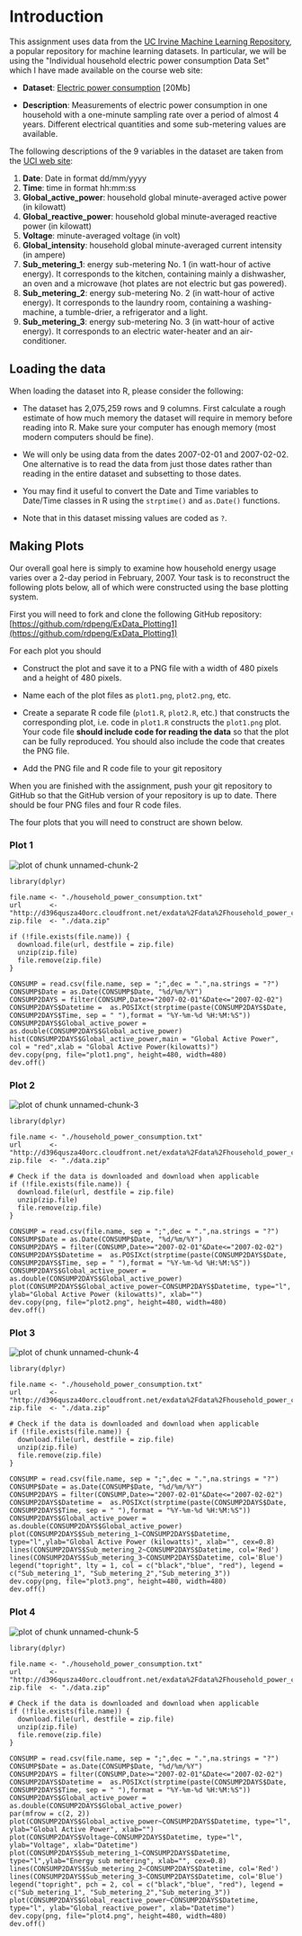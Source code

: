 # Introduction

This assignment uses data from
the <a href="http://archive.ics.uci.edu/ml/">UC Irvine Machine
Learning Repository</a>, a popular repository for machine learning
datasets. In particular, we will be using the "Individual household
electric power consumption Data Set" which I have made available on
the course web site:


* <b>Dataset</b>: <a href="https://d396qusza40orc.cloudfront.net/exdata%2Fdata%2Fhousehold_power_consumption.zip">Electric power consumption</a> [20Mb]

* <b>Description</b>: Measurements of electric power consumption in
one household with a one-minute sampling rate over a period of almost
4 years. Different electrical quantities and some sub-metering values
are available.


The following descriptions of the 9 variables in the dataset are taken
from
the <a href="https://archive.ics.uci.edu/ml/datasets/Individual+household+electric+power+consumption">UCI
web site</a>:

<ol>
<li><b>Date</b>: Date in format dd/mm/yyyy </li>
<li><b>Time</b>: time in format hh:mm:ss </li>
<li><b>Global_active_power</b>: household global minute-averaged active power (in kilowatt) </li>
<li><b>Global_reactive_power</b>: household global minute-averaged reactive power (in kilowatt) </li>
<li><b>Voltage</b>: minute-averaged voltage (in volt) </li>
<li><b>Global_intensity</b>: household global minute-averaged current intensity (in ampere) </li>
<li><b>Sub_metering_1</b>: energy sub-metering No. 1 (in watt-hour of active energy). It corresponds to the kitchen, containing mainly a dishwasher, an oven and a microwave (hot plates are not electric but gas powered). </li>
<li><b>Sub_metering_2</b>: energy sub-metering No. 2 (in watt-hour of active energy). It corresponds to the laundry room, containing a washing-machine, a tumble-drier, a refrigerator and a light. </li>
<li><b>Sub_metering_3</b>: energy sub-metering No. 3 (in watt-hour of active energy). It corresponds to an electric water-heater and an air-conditioner.</li>
</ol>

## Loading the data





When loading the dataset into R, please consider the following:

* The dataset has 2,075,259 rows and 9 columns. First
calculate a rough estimate of how much memory the dataset will require
in memory before reading into R. Make sure your computer has enough
memory (most modern computers should be fine).

* We will only be using data from the dates 2007-02-01 and
2007-02-02. One alternative is to read the data from just those dates
rather than reading in the entire dataset and subsetting to those
dates.

* You may find it useful to convert the Date and Time variables to
Date/Time classes in R using the `strptime()` and `as.Date()`
functions.

* Note that in this dataset missing values are coded as `?`.


## Making Plots

Our overall goal here is simply to examine how household energy usage
varies over a 2-day period in February, 2007. Your task is to
reconstruct the following plots below, all of which were constructed
using the base plotting system.

First you will need to fork and clone the following GitHub repository:
[https://github.com/rdpeng/ExData_Plotting1](https://github.com/rdpeng/ExData_Plotting1)


For each plot you should

* Construct the plot and save it to a PNG file with a width of 480
pixels and a height of 480 pixels.

* Name each of the plot files as `plot1.png`, `plot2.png`, etc.

* Create a separate R code file (`plot1.R`, `plot2.R`, etc.) that
constructs the corresponding plot, i.e. code in `plot1.R` constructs
the `plot1.png` plot. Your code file **should include code for reading
the data** so that the plot can be fully reproduced. You should also
include the code that creates the PNG file.

* Add the PNG file and R code file to your git repository

When you are finished with the assignment, push your git repository to
GitHub so that the GitHub version of your repository is up to
date. There should be four PNG files and four R code files.


The four plots that you will need to construct are shown below. 


### Plot 1


![plot of chunk unnamed-chunk-2](figure/unnamed-chunk-2.png) 

```{r , message=FALSE}
library(dplyr)

file.name <- "./household_power_consumption.txt"
url       <- "http://d396qusza40orc.cloudfront.net/exdata%2Fdata%2Fhousehold_power_consumption.zip"
zip.file  <- "./data.zip"

if (!file.exists(file.name)) {
  download.file(url, destfile = zip.file)
  unzip(zip.file)
  file.remove(zip.file)
}

CONSUMP = read.csv(file.name, sep = ";",dec = ".",na.strings = "?")
CONSUMP$Date = as.Date(CONSUMP$Date, "%d/%m/%Y")
CONSUMP2DAYS = filter(CONSUMP,Date>="2007-02-01"&Date<="2007-02-02")
CONSUMP2DAYS$Datetime =  as.POSIXct(strptime(paste(CONSUMP2DAYS$Date, CONSUMP2DAYS$Time, sep = " "),format = "%Y-%m-%d %H:%M:%S"))
CONSUMP2DAYS$Global_active_power = as.double(CONSUMP2DAYS$Global_active_power)
hist(CONSUMP2DAYS$Global_active_power,main = "Global Active Power", col = "red",xlab = "Global Active Power(kilowatts)")
dev.copy(png, file="plot1.png", height=480, width=480)
dev.off()

```


### Plot 2

![plot of chunk unnamed-chunk-3](figure/unnamed-chunk-3.png) 

```{r , message=FALSE}
library(dplyr)

file.name <- "./household_power_consumption.txt"
url       <- "http://d396qusza40orc.cloudfront.net/exdata%2Fdata%2Fhousehold_power_consumption.zip"
zip.file  <- "./data.zip"

# Check if the data is downloaded and download when applicable
if (!file.exists(file.name)) {
  download.file(url, destfile = zip.file)
  unzip(zip.file)
  file.remove(zip.file)
}

CONSUMP = read.csv(file.name, sep = ";",dec = ".",na.strings = "?")
CONSUMP$Date = as.Date(CONSUMP$Date, "%d/%m/%Y")
CONSUMP2DAYS = filter(CONSUMP,Date>="2007-02-01"&Date<="2007-02-02")
CONSUMP2DAYS$Datetime =  as.POSIXct(strptime(paste(CONSUMP2DAYS$Date, CONSUMP2DAYS$Time, sep = " "),format = "%Y-%m-%d %H:%M:%S"))
CONSUMP2DAYS$Global_active_power = as.double(CONSUMP2DAYS$Global_active_power)
plot(CONSUMP2DAYS$Global_active_power~CONSUMP2DAYS$Datetime, type="l", ylab="Global Active Power (kilowatts)", xlab="")
dev.copy(png, file="plot2.png", height=480, width=480)
dev.off()
```
### Plot 3

![plot of chunk unnamed-chunk-4](figure/unnamed-chunk-4.png) 

```{r , message=FALSE}
library(dplyr)

file.name <- "./household_power_consumption.txt"
url       <- "http://d396qusza40orc.cloudfront.net/exdata%2Fdata%2Fhousehold_power_consumption.zip"
zip.file  <- "./data.zip"

# Check if the data is downloaded and download when applicable
if (!file.exists(file.name)) {
  download.file(url, destfile = zip.file)
  unzip(zip.file)
  file.remove(zip.file)
}

CONSUMP = read.csv(file.name, sep = ";",dec = ".",na.strings = "?")
CONSUMP$Date = as.Date(CONSUMP$Date, "%d/%m/%Y")
CONSUMP2DAYS = filter(CONSUMP,Date>="2007-02-01"&Date<="2007-02-02")
CONSUMP2DAYS$Datetime =  as.POSIXct(strptime(paste(CONSUMP2DAYS$Date, CONSUMP2DAYS$Time, sep = " "),format = "%Y-%m-%d %H:%M:%S"))
CONSUMP2DAYS$Global_active_power = as.double(CONSUMP2DAYS$Global_active_power)
plot(CONSUMP2DAYS$Sub_metering_1~CONSUMP2DAYS$Datetime, type="l",ylab="Global Active Power (kilowatts)", xlab="", cex=0.8)
lines(CONSUMP2DAYS$Sub_metering_2~CONSUMP2DAYS$Datetime, col='Red')
lines(CONSUMP2DAYS$Sub_metering_3~CONSUMP2DAYS$Datetime, col='Blue')
legend("topright", lty = 1, col = c("black","blue", "red"), legend = c("Sub_metering_1", "Sub_metering_2","Sub_metering_3"))
dev.copy(png, file="plot3.png", height=480, width=480)
dev.off()

```

### Plot 4

![plot of chunk unnamed-chunk-5](figure/unnamed-chunk-5.png) 

```{r , message=FALSE}
library(dplyr)

file.name <- "./household_power_consumption.txt"
url       <- "http://d396qusza40orc.cloudfront.net/exdata%2Fdata%2Fhousehold_power_consumption.zip"
zip.file  <- "./data.zip"

# Check if the data is downloaded and download when applicable
if (!file.exists(file.name)) {
  download.file(url, destfile = zip.file)
  unzip(zip.file)
  file.remove(zip.file)
}

CONSUMP = read.csv(file.name, sep = ";",dec = ".",na.strings = "?")
CONSUMP$Date = as.Date(CONSUMP$Date, "%d/%m/%Y")
CONSUMP2DAYS = filter(CONSUMP,Date>="2007-02-01"&Date<="2007-02-02")
CONSUMP2DAYS$Datetime =  as.POSIXct(strptime(paste(CONSUMP2DAYS$Date, CONSUMP2DAYS$Time, sep = " "),format = "%Y-%m-%d %H:%M:%S"))
CONSUMP2DAYS$Global_active_power = as.double(CONSUMP2DAYS$Global_active_power)
par(mfrow = c(2, 2))
plot(CONSUMP2DAYS$Global_active_power~CONSUMP2DAYS$Datetime, type="l", ylab="Global Active Power", xlab="")
plot(CONSUMP2DAYS$Voltage~CONSUMP2DAYS$Datetime, type="l", ylab="Voltage", xlab="Datetime")
plot(CONSUMP2DAYS$Sub_metering_1~CONSUMP2DAYS$Datetime, type="l",ylab="Energy sub metering", xlab="", cex=0.8)
lines(CONSUMP2DAYS$Sub_metering_2~CONSUMP2DAYS$Datetime, col='Red')
lines(CONSUMP2DAYS$Sub_metering_3~CONSUMP2DAYS$Datetime, col='Blue')
legend("topright", pch = 2, col = c("black","blue", "red"), legend = c("Sub_metering_1", "Sub_metering_2","Sub_metering_3"))
plot(CONSUMP2DAYS$Global_reactive_power~CONSUMP2DAYS$Datetime, type="l", ylab="Global_reactive_power", xlab="Datetime")
dev.copy(png, file="plot4.png", height=480, width=480)
dev.off()

```
